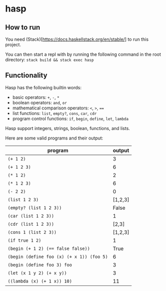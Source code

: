 # hasp

## How to run
You need (Stack)[https://docs.haskellstack.org/en/stable/] to run this project.

You can then start a repl with by running the following command in the root directory:
`stack build && stack exec hasp`

## Functionality
Hasp has the following builtin words:

- basic operators: `+`, `-`, `*`
- boolean operators: `and`, `or`
- mathematical comparison operators: `<`, `>`, `==`
- list functions: `list`, `empty?`, `cons`, `car`, `cdr`
- program control functions: `if`, `begin`, `define`, `let`, `lambda`

Hasp support integers, strings, boolean, functions, and lists.  

Here are some valid programs and their output:

| program                                    | output       |
| ------------------------------------------ | ------------ |
| `(+ 1 2)`                                  | 3            |
| `(+ 1 2 3)`                                | 6            |
| `(* 1 2)`                                  | 2            |
| `(* 1 2 3)`                                | 6            |
| `(- 2 2)`                                  | 0            |
| `(list 1 2 3)`                             | [1,2,3]      |
| `(empty? (list 1 2 3))`                    | False        |
| `(car (list 1 2 3))`                       | 1            |
| `(cdr (list 1 2 3))`                       | [2,3]        |
| `(cons 1 (list 2 3))`                      | [1,2,3]      |
| `(if true 1 2)`                            | 1            |
| `(begin (+ 1 2) (== false false))`         | True         |
| `(begin (define foo (x) (+ x 1)) (foo 5)`  | 6            |
| `(begin (define foo 3) foo`                | 3            |
| `(let (x 1 y 2) (+ x y))`                  | 3            |
| `((lambda (x) (+ 1 x)) 10)`                | 11           |
